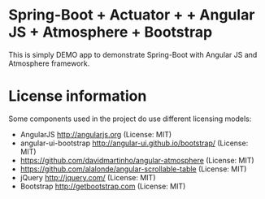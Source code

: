 # Spring-Boot + Actuator + + Angular JS + Atmosphere + Bootstrap

This is simply DEMO app to demonstrate Spring-Boot with Angular JS and Atmosphere framework.

# License information
Some components used in the project do use different licensing models:
* AngularJS http://angularjs.org (License: MIT)
* angular-ui-bootstrap http://angular-ui.github.io/bootstrap/ (License: MIT)
* https://github.com/davidmartinho/angular-atmosphere (License: MIT)
* https://github.com/alalonde/angular-scrollable-table (License: MIT)
* jQuery http://jquery.com/ (License: MIT)
* Bootstrap http://getbootstrap.com  (License: MIT)

